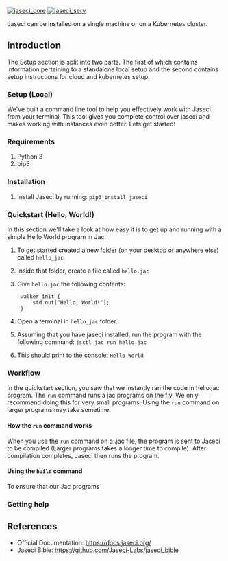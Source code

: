 [![jaseci_core](https://github.com/Jaseci-Labs/jaseci/actions/workflows/jaseci_core_build.yml/badge.svg?branch=main)](https://github.com/Jaseci-Labs/jaseci/actions/workflows/jaseci_core_build.yml)
[![jaseci_serv](https://github.com/Jaseci-Labs/jaseci/actions/workflows/jaseci_serv_build.yml/badge.svg?branch=main)](https://github.com/Jaseci-Labs/jaseci/actions/workflows/jaseci_serv_build.yml)


Jaseci can be installed on a single machine or on a Kubernetes cluster.

## Introduction
The Setup section is split into two parts. The first of which contains information pertaining to a standalone local setup and the second contains setup instructions for cloud and kubernetes setup. 

### Setup (Local)

We've built a command line tool to help you effectively work with Jaseci from your terminal. This tool gives you complete control over jaseci and makes working with instances even better. Lets get started!

### Requirements
1. Python 3
2. pip3

### Installation
1. Install Jaseci by running: `pip3 install jaseci`

### Quickstart (Hello, World!)
In this section we'll take a look at how easy it is to get up and running with a simple Hello World program in Jac.
1. To get started created a new folder (on your desktop or anywhere else) called `hello_jac`
2. Inside that folder, create a file called `hello.jac`
3. Give `hello.jac` the following contents:  
   
        walker init {
            std.out("Hello, World!");
        }
4. Open a terminal in `hello_jac` folder.
5. Assuming that you have jaseci installed, run the program with the following command: `jsctl jac run hello.jac `
6. This should print to the console: `Hello World`

### Workflow
In the quickstart section, you saw that we instantly ran the code in hello.jac program. The `run` command runs a jac programs on the fly. We only recommend doing this for very small programs. Using the `run` command on larger programs may take sometime.

#### How the `run` command works
When you use the `run` command on a .jac file, the program is sent to Jaseci to be compiled (Larger programs takes a longer time to compile). After compilation completes, Jaseci then runs the program.

#### Using the `build` command
To ensure that our Jac programs


### Getting help


## References
- Official Documentation: https://docs.jaseci.org/
- Jaseci Bible: https://github.com/Jaseci-Labs/jaseci_bible
